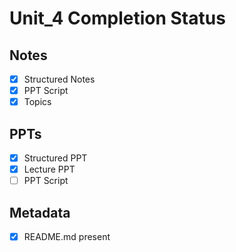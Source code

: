 # Unit_4 Completion Status

## Notes
- [x] Structured Notes
- [x] PPT Script
- [x] Topics

## PPTs
- [x] Structured PPT
- [x] Lecture PPT
- [ ] PPT Script

## Metadata
- [x] README.md present
